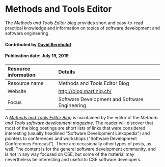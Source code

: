 # Methods and Tools Editor

<!--- deck text start --->
The *Methods and Tools Editor blog* provides short and easy-to-read practical knowledge and information on topics of software development and software engineering.
<!--- deck text end --->

#### Contributed by [David Bernholdt](http://github.com/bernhold "David Bernholdt")
#### Publication date: July 19, 2019 

Resource information | Details
:--- | :--- 
Resource name | Methods and Tools Editor Blog
Website | http://blog.martinig.ch/
Focus | Software Development and Software Engineering

A *[Methods and Tools Editor Blog](http://blog.martinig.ch/)* is maintained by the editor of the *Methods and Tools software development magazine*. The reader will discover that most of the blog postings are short lists of links that were considered interesting (usually headlined "Software Development Linkopedia") and pointers to conferences and workshops ("Software Development Conferences Forecast"). There are occasionally other types of posts, as well.  The content is for the general software development community, and is *not* in any way focused on CSE, but some of the material may nevertheless be interesting and useful to CSE software developers.


<!---
Publish: yes
Pinned: no
Topics: Software engineering
RSS update: 2019-07-19
--->
